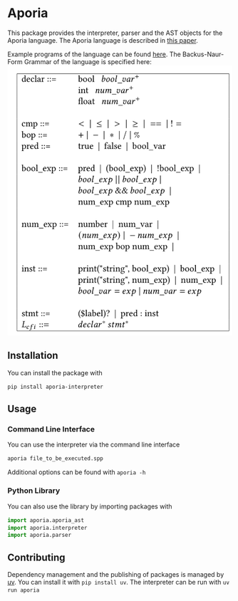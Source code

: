 # Aporia

This package provides the interpreter, parser and the AST objects for the Aporia language.
The Aporia language is described in [this paper](https://www.arxiv.org/abs/2411.05570). 

Example programs of the language can be found [here](./examples). The Backus-Naur-Form Grammar of the language is specified here:
![aporia bnf](bnf_aporia.png)


## Installation

You can install the package with

```bash
pip install aporia-interpreter
```

## Usage

### Command Line Interface

You can use the interpreter via the command line interface

```bash
aporia file_to_be_executed.spp
```
Additional options can be found with `aporia -h`

### Python Library

You can also use the library by importing packages with
```python
import aporia.aporia_ast
import aporia.interpreter
import aporia.parser
```

## Contributing

Dependency management and the publishing of packages is managed by [uv](https://github.com/astral-sh/uv).
You can install it with `pip install uv`. The interpreter can be run with `uv run aporia`
